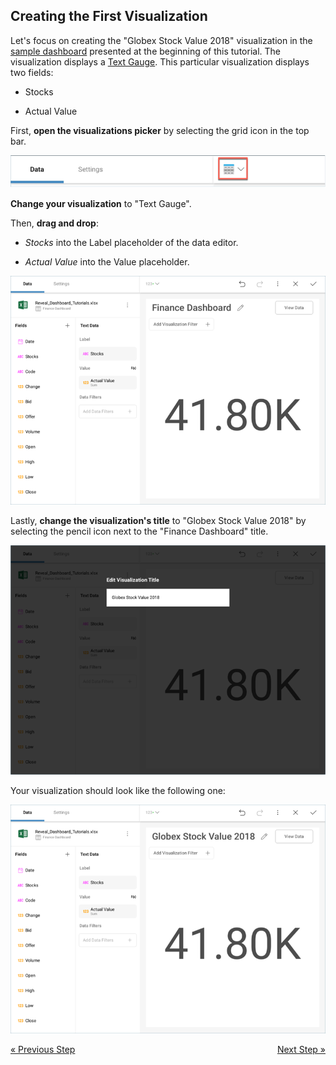 ## Creating the First Visualization 

Let's focus on creating the "Globex Stock Value 2018" visualization in
the [sample dashboard](finance-dashboard-tutorial.md) presented at the
beginning of this tutorial. The visualization displays a [Text Gauge](~/en/data-visualizations/gauge-views.md#text-gauge). This particular visualization displays
two fields:

  - Stocks

  - Actual Value

First, **open the visualizations picker** by selecting the grid icon in
the top bar.

![VisualizationsMenu\_All](images/VisualizationsMenu_All.png)

**Change your visualization** to "Text Gauge".

Then, **drag and drop**:

  - *Stocks* into the Label placeholder of the data editor.

  - *Actual Value* into the Value placeholder.

![FinanceFirstDragDrop\_All](images/FinanceFirstDragDrop_All.png)

Lastly, **change the visualization's title** to "Globex Stock Value
2018" by selecting the pencil icon next to the "Finance Dashboard"
title.

![FinanceGlobexTitle\_All](images/FinanceGlobexTitle_All.png)

Your visualization should look like the following one:

![FinanceFirstVisualizationSample\_All](images/FinanceFirstVisualizationSample_All.png)


<style>
.previous {
    text-align: left
}

.next {
    float: right
}

</style>

<a href="finance-starting-creation-process.md" class="previous">&laquo; Previous Step</a>
<a href="finance-applying-formatting-visualization.md" class="next">Next Step &raquo;</a>
